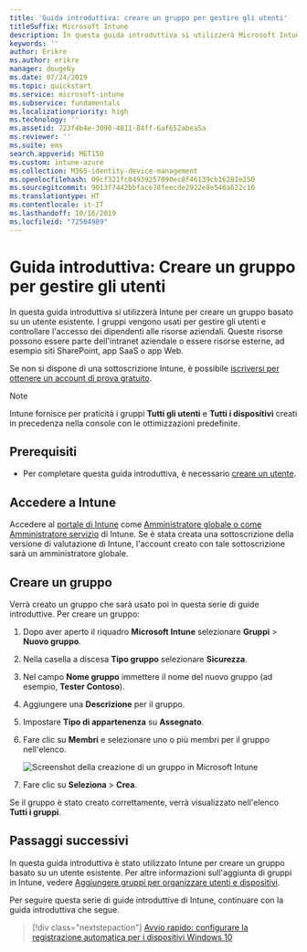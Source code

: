 ```yaml
---
title: 'Guida introduttiva: creare un gruppo per gestire gli utenti'
titleSuffix: Microsoft Intune
description: In questa guida introduttiva si utilizzerà Microsoft Intune per creare un gruppo basato su utenti esistenti.
keywords: ''
author: Erikre
ms.author: erikre
manager: dougeby
ms.date: 07/24/2019
ms.topic: quickstart
ms.service: microsoft-intune
ms.subservice: fundamentals
ms.localizationpriority: high
ms.technology: ''
ms.assetid: 723f4b4e-3090-4811-84ff-6af652abea5a
ms.reviewer: ''
ms.suite: ems
search.appverid: MET150
ms.custom: intune-azure
ms.collection: M365-identity-device-management
ms.openlocfilehash: 09cf321fc04939257090ec8f46139cb16281e250
ms.sourcegitcommit: 9013f7442bbface78feecde2922e8e546a622c16
ms.translationtype: HT
ms.contentlocale: it-IT
ms.lasthandoff: 10/16/2019
ms.locfileid: "72504989"
---
```

# <a name="quickstart-create-a-group-to-manage-users"></a>Guida introduttiva: Creare un gruppo per gestire gli utenti

In questa guida introduttiva si utilizzerà Intune per creare un gruppo basato su un utente esistente. I gruppi vengono usati per gestire gli utenti e controllare l'accesso dei dipendenti alle risorse aziendali. Queste risorse possono essere parte dell'intranet aziendale o essere risorse esterne, ad esempio siti SharePoint, app SaaS o app Web.

Se non si dispone di una sottoscrizione Intune, è possibile [iscriversi per ottenere un account di prova gratuito](free-trial-sign-up.md).

>[!NOTE]
>Intune fornisce per praticità i gruppi **Tutti gli utenti** e **Tutti i dispositivi** creati in precedenza nella console con le ottimizzazioni predefinite.

## <a name="prerequisites"></a>Prerequisiti

- Per completare questa guida introduttiva, è necessario [creare un utente](quickstart-create-user.md).

## <a name="sign-in-to-intune"></a>Accedere a Intune

Accedere al [portale di Intune](https://aka.ms/intuneportal) come [Amministratore globale o come Amministratore servizio](users-add.md#types-of-administrators) di Intune. Se è stata creata una sottoscrizione della versione di valutazione di Intune, l'account creato con tale sottoscrizione sarà un amministratore globale.

## <a name="create-a-group"></a>Creare un gruppo

Verrà creato un gruppo che sarà usato poi in questa serie di guide introduttive. Per creare un gruppo:

1. Dopo aver aperto il riquadro **Microsoft Intune** selezionare **Gruppi** > **Nuovo gruppo**.
2. Nella casella a discesa **Tipo gruppo** selezionare **Sicurezza**.
3. Nel campo **Nome gruppo** immettere il nome del nuovo gruppo (ad esempio, **Tester Contoso**).
4. Aggiungere una **Descrizione** per il gruppo.
5. Impostare **Tipo di appartenenza** su **Assegnato**. 
6. Fare clic su **Membri** e selezionare uno o più membri per il gruppo nell'elenco.

    ![Screenshot della creazione di un gruppo in Microsoft Intune](./media/quickstart-create-group/quickstart-use-groups-01.png)

7. Fare clic su **Seleziona** > **Crea**.

Se il gruppo è stato creato correttamente, verrà visualizzato nell'elenco **Tutti i gruppi**. 

## <a name="next-steps"></a>Passaggi successivi

In questa guida introduttiva è stato utilizzato Intune per creare un gruppo basato su un utente esistente. Per altre informazioni sull'aggiunta di gruppi in Intune, vedere [Aggiungere gruppi per organizzare utenti e dispositivi](../groups-add.md).

Per seguire questa serie di guide introduttive di Intune, continuare con la guida introduttiva che segue.

> [!div class="nextstepaction"]
> [Avvio rapido: configurare la registrazione automatica per i dispositivi Windows 10](../enrollment/quickstart-setup-auto-enrollment.md)
